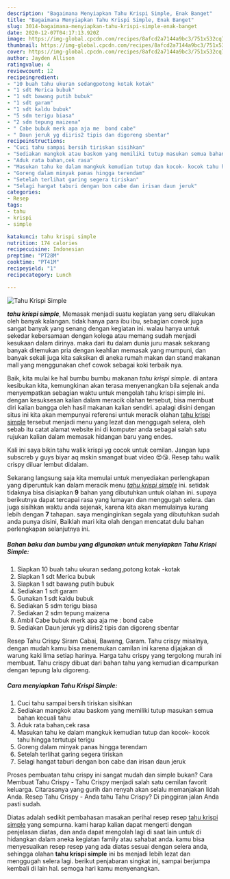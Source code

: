 ```yaml
---
description: "Bagaimana Menyiapkan Tahu Krispi Simple, Enak Banget"
title: "Bagaimana Menyiapkan Tahu Krispi Simple, Enak Banget"
slug: 3014-bagaimana-menyiapkan-tahu-krispi-simple-enak-banget
date: 2020-12-07T04:17:13.920Z
image: https://img-global.cpcdn.com/recipes/8afcd2a7144a9bc3/751x532cq70/tahu-krispi-simple-foto-resep-utama.jpg
thumbnail: https://img-global.cpcdn.com/recipes/8afcd2a7144a9bc3/751x532cq70/tahu-krispi-simple-foto-resep-utama.jpg
cover: https://img-global.cpcdn.com/recipes/8afcd2a7144a9bc3/751x532cq70/tahu-krispi-simple-foto-resep-utama.jpg
author: Jayden Allison
ratingvalue: 4
reviewcount: 12
recipeingredient:
- "10 buah tahu ukuran sedangpotong kotak kotak"
- "1 sdt Merica bubuk"
- "1 sdt bawang putih bubuk"
- "1 sdt garam"
- "1 sdt kaldu bubuk"
- "5 sdm terigu biasa"
- "2 sdm tepung maizena"
- " Cabe bubuk merk apa aja me  bond cabe"
- " Daun jeruk yg diiris2 tipis dan digoreng sbentar"
recipeinstructions:
- "Cuci tahu sampai bersih tiriskan sisihkan"
- "Sediakan mangkok atau baskom yang memiliki tutup masukan semua bahan kecuali tahu"
- "Aduk rata bahan,cek rasa"
- "Masukan tahu ke dalam mangkuk kemudian tutup dan kocok- kocok tahu hingga tertutupi terigu"
- "Goreng dalam minyak panas hingga terendam"
- "Setelah terlihat garing segera tiriskan"
- "Selagi hangat taburi dengan bon cabe dan irisan daun jeruk"
categories:
- Resep
tags:
- tahu
- krispi
- simple

katakunci: tahu krispi simple 
nutrition: 174 calories
recipecuisine: Indonesian
preptime: "PT28M"
cooktime: "PT41M"
recipeyield: "1"
recipecategory: Lunch

---
```



![Tahu Krispi Simple](https://img-global.cpcdn.com/recipes/8afcd2a7144a9bc3/751x532cq70/tahu-krispi-simple-foto-resep-utama.jpg)

<b><i>tahu krispi simple</i></b>, Memasak menjadi suatu kegiatan yang seru dilakukan oleh banyak kalangan. tidak hanya para ibu ibu, sebagian cowok juga sangat banyak yang senang dengan kegiatan ini. walau hanya untuk sekedar kebersamaan dengan kolega atau memang sudah menjadi kesukaan dalam dirinya. maka dari itu dalam dunia juru masak sekarang banyak ditemukan pria dengan keahlian memasak yang mumpuni, dan banyak sekali juga kita saksikan di aneka rumah makan dan stand makanan mall yang menggunakan chef cowok sebagai koki terbaik nya.

Baik, kita mulai ke hal bumbu bumbu makanan <i>tahu krispi simple</i>. di antara kesibukan kita, kemungkinan akan terasa menyenangkan bila sejenak anda menyempatkan sebagian waktu untuk mengolah tahu krispi simple ini. dengan kesuksesan kalian dalam meracik olahan tersebut, bisa membuat diri kalian bangga oleh hasil makanan kalian sendiri. apalagi disini dengan situs ini kita akan mempunyai referensi untuk meracik olahan <u>tahu krispi simple</u> tersebut menjadi menu yang lezat dan menggugah selera, oleh sebab itu catat alamat website ini di komputer anda sebagai salah satu rujukan kalian dalam memasak hidangan baru yang endes.

Kali ini saya bikin tahu walik krispi yg cocok untuk cemilan. Jangan lupa subscreb y guys biyar aq mskin smangat buat video 😍😘. Resep tahu walik crispy diluar lembut didalam.


Sekarang langsung saja kita memulai untuk menyediakan perlengkapan yang diperuntuk kan dalam meracik menu <u><i>tahu krispi simple</i></u> ini. setidak tidaknya bisa disiapkan <b>9</b> bahan yang dibutuhkan untuk olahan ini. supaya berikutnya dapat tercapai rasa yang lumayan dan menggugah selera. dan juga sisihkan waktu anda sejenak, karena kita akan memulainya kurang lebih dengan <b>7</b> tahapan. saya menginginkan segala yang dibutuhkan sudah anda punya disini, Baiklah mari kita olah dengan mencatat dulu bahan perlengkapan selanjutnya ini.

<!--inarticleads1-->

##### Bahan baku dan bumbu yang digunakan untuk menyiapkan Tahu Krispi Simple:

1. Siapkan 10 buah tahu ukuran sedang,potong kotak -kotak
1. Siapkan 1 sdt Merica bubuk
1. Siapkan 1 sdt bawang putih bubuk
1. Sediakan 1 sdt garam
1. Gunakan 1 sdt kaldu bubuk
1. Sediakan 5 sdm terigu biasa
1. Sediakan 2 sdm tepung maizena
1. Ambil  Cabe bubuk merk apa aja me : bond cabe
1. Sediakan  Daun jeruk yg diiris2 tipis dan digoreng sbentar


Resep Tahu Crispy Siram Cabai, Bawang, Garam. Tahu crispy misalnya, dengan mudah kamu bisa menemukan camilan ini karena dijajakan di warung kaki lima setiap harinya. Harga tahu crispy yang tergolong murah ini membuat. Tahu crispy dibuat dari bahan tahu yang kemudian dicampurkan dengan tepung lalu digoreng. 

<!--inarticleads2-->

##### Cara menyiapkan Tahu Krispi Simple:

1. Cuci tahu sampai bersih tiriskan sisihkan
1. Sediakan mangkok atau baskom yang memiliki tutup masukan semua bahan kecuali tahu
1. Aduk rata bahan,cek rasa
1. Masukan tahu ke dalam mangkuk kemudian tutup dan kocok- kocok tahu hingga tertutupi terigu
1. Goreng dalam minyak panas hingga terendam
1. Setelah terlihat garing segera tiriskan
1. Selagi hangat taburi dengan bon cabe dan irisan daun jeruk


Proses pembuatan tahu crispy ini sangat mudah dan simple bukan? Cara Membuat Tahu Crispy - Tahu Crispy menjadi salah satu cemilan favorit keluarga. Citarasanya yang gurih dan renyah akan selalu memanjakan lidah Anda. Resep Tahu Crispy - Anda tahu Tahu Crispy? Di pinggiran jalan Anda pasti sudah. 

Diatas adalah sedikit pembahasan masakan perihal resep resep <u>tahu krispi simple</u> yang sempurna. kami harap kalian dapat mengerti dengan penjelasan diatas, dan anda dapat mengolah lagi di saat lain untuk di hidangkan dalam aneka kegiatan family atau sahabat anda. kamu bisa menyesuaikan resep resep yang ada diatas sesuai dengan selera anda, sehingga olahan <b>tahu krispi simple</b> ini bs menjadi lebih lezat dan menggugah selera lagi. berikut penjabaran singkat ini, sampai berjumpa kembali di lain hal. semoga hari kamu menyenangkan.
